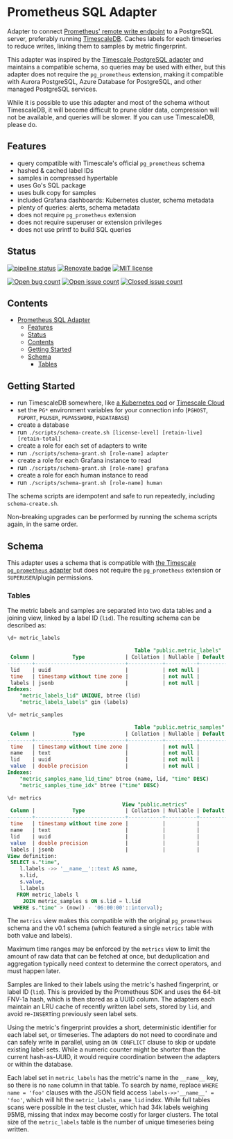 # Prometheus SQL Adapter

Adapter to connect [Prometheus' remote write endpoint](https://prometheus.io/docs/prometheus/latest/configuration/configuration/#remote_write)
to a PostgreSQL server, preferably running [TimescaleDB](https://www.timescale.com/). Caches labels for each timeseries to reduce
writes, linking them to samples by metric fingerprint.

This adapter was inspired by the [Timescale PostgreSQL adapter](https://github.com/timescale/prometheus-postgresql-adapter)
and maintains a compatible schema, so queries may be used with either, but this adapter does not require the
`pg_prometheus` extension, making it compatible with Aurora PostgreSQL, Azure Database for PostgreSQL, and other
managed PostgreSQL services.

While it is possible to use this adapter and most of the schema without TimescaleDB, it will become difficult to
prune older data, compression will not be available, and queries will be slower. If you can use TimescaleDB, please do.

## Features

- query compatible with Timescale's official `pg_prometheus` schema
- hashed & cached label IDs
- samples in compressed hypertable
- uses Go's SQL package
- uses bulk copy for samples
- included Grafana dashboards: Kubernetes cluster, schema metadata
- plenty of queries: alerts, schema metadata
- does not require `pg_prometheus` extension
- does not require superuser or extension privileges
- does not use printf to build SQL queries

## Status

[![pipeline status](https://git.apextoaster.com/ssube/prometheus-sql-adapter/badges/feat/xx-split-labels/pipeline.svg)](https://git.apextoaster.com/ssube/prometheus-sql-adapter/commits/feat/xx-split-labels)
[![Renovate badge](https://badges.renovateapi.com/github/ssube/isolex)](https://renovatebot.com)
[![MIT license](https://img.shields.io/github/license/ssube/prometheus-sql-adapter.svg?color=brightgreen)](https://github.com/ssube/prometheus-sql-adapter/blob/master/LICENSE.md)

[![Open bug count](https://img.shields.io/github/issues-raw/ssube/prometheus-sql-adapter/type-bug.svg)](https://github.com/ssube/prometheus-sql-adapter/issues?q=is%3Aopen+is%3Aissue+label%3Atype%2Fbug)
[![Open issue count](https://img.shields.io/github/issues-raw/ssube/prometheus-sql-adapter.svg)](https://github.com/ssube/prometheus-sql-adapter/issues?q=is%3Aopen+is%3Aissue)
[![Closed issue count](https://img.shields.io/github/issues-closed-raw/ssube/prometheus-sql-adapter.svg?color=brightgreen)](https://github.com/ssube/prometheus-sql-adapter/issues?q=is%3Aissue+is%3Aclosed)

## Contents

- [Prometheus SQL Adapter](#prometheus-sql-adapter)
  - [Features](#features)
  - [Status](#status)
  - [Contents](#contents)
  - [Getting Started](#getting-started)
  - [Schema](#schema)
    - [Tables](#tables)

## Getting Started

- run TimescaleDB somewhere, like [a Kubernetes pod](kubernetes/README.md) or [Timescale Cloud](https://www.timescale.com/cloud)
- set the `PG*` environment variables for your connection info (`PGHOST`, `PGPORT`, `PGUSER`, `PGPASSWORD`, `PGDATABASE`)
- create a database
- run `./scripts/schema-create.sh [license-level] [retain-live] [retain-total]`
- create a role for each set of adapters to write
- run `./scripts/schema-grant.sh [role-name] adapter`
- create a role for each Grafana instance to read
- run `./scripts/schema-grant.sh [role-name] grafana`
- create a role for each human instance to read
- run `./scripts/schema-grant.sh [role-name] human`

The schema scripts are idempotent and safe to run repeatedly, including `schema-create.sh`.

Non-breaking upgrades can be performed by running the schema scripts again, in the same order.

## Schema

This adapter uses a schema that is compatible with [the Timescale `pg_prometheus` adapter](https://github.com/timescale/prometheus-postgresql-adapter/) but does not require the `pg_prometheus` extension or `SUPERUSER`/plugin permissions.

### Tables

The metric labels and samples are separated into two data tables and a joining view, linked by a label ID (`lid`). The
resulting schema can be described as:

```sql
\d+ metric_labels

                                         Table "public.metric_labels"
 Column |            Type             | Collation | Nullable | Default | Storage  | Stats target | Description
--------+-----------------------------+-----------+----------+---------+----------+--------------+-------------
 lid    | uuid                        |           | not null |         | plain    |              |
 time   | timestamp without time zone |           | not null |         | plain    |              |
 labels | jsonb                       |           | not null |         | extended |              |
Indexes:
    "metric_labels_lid" UNIQUE, btree (lid)
    "metric_labels_labels" gin (labels)

\d+ metric_samples

                                         Table "public.metric_samples"
 Column |            Type             | Collation | Nullable | Default | Storage  | Stats target | Description
--------+-----------------------------+-----------+----------+---------+----------+--------------+-------------
 time   | timestamp without time zone |           | not null |         | plain    |              |
 name   | text                        |           | not null |         | extended |              |
 lid    | uuid                        |           | not null |         | plain    |              |
 value  | double precision            |           | not null |         | plain    |              |
Indexes:
    "metric_samples_name_lid_time" btree (name, lid, "time" DESC)
    "metric_samples_time_idx" btree ("time" DESC)

\d+ metrics
                                     View "public.metrics"
 Column |            Type             | Collation | Nullable | Default | Storage  | Description 
--------+-----------------------------+-----------+----------+---------+----------+-------------
 time   | timestamp without time zone |           |          |         | plain    | 
 name   | text                        |           |          |         | extended | 
 lid    | uuid                        |           |          |         | plain    | 
 value  | double precision            |           |          |         | plain    | 
 labels | jsonb                       |           |          |         | extended | 
View definition:
 SELECT s."time",
    l.labels ->> '__name__'::text AS name,
    s.lid,
    s.value,
    l.labels
   FROM metric_labels l
     JOIN metric_samples s ON s.lid = l.lid
  WHERE s."time" > (now() - '06:00:00'::interval);
```

The `metrics` view makes this compatible with the original `pg_prometheus` schema and the v0.1 schema
(which featured a single `metrics` table with both value and labels).

Maximum time ranges may be enforced by the `metrics` view to limit the amount of raw data that can be fetched at
once, but deduplication and aggregation typically need context to determine the correct operators, and must happen
later.

Samples are linked to their labels using the metric's hashed fingerprint, or label ID (`lid`). This is provided by
the Prometheus SDK and uses the 64-bit FNV-1a hash, which is then stored as a UUID column. The adapters each
maintain an LRU cache of recently written label sets, stored by `lid`, and avoid re-`INSERT`ing previously seen
label sets.

Using the metric's fingerprint provides a short, deterministic identifier for each label set, or timeseries. The
adapters do not need to coordinate and can safely write in parallel, using an `ON CONFLICT` clause to skip or
update existing label sets. While a numeric counter might be shorter than the current hash-as-UUID, it would require
coordination between the adapters or within the database.

Each label set in `metric_labels` has the metric's name in the `__name__` key, so there is no `name` column in that
table. To search by name, replace `WHERE name = 'foo'` clauses with the JSON field access `labels->>'__name__' = 'foo'`,
which will hit the `metric_labels_name_lid` index. While full tables scans were possible in the test cluster, which
had 34k labels weighing 95MB, missing that index may become costly for larger clusters. The total size of the
`metric_labels` table is the number of unique timeseries being written.
